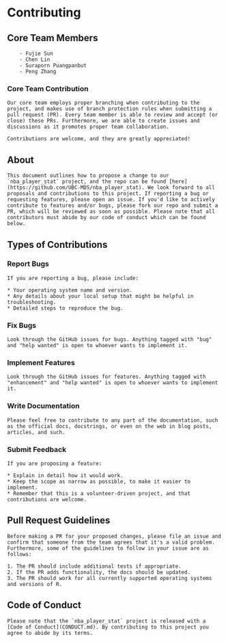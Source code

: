 # Contributing

## Core Team Members

        - Fujie Sun
        - Chen Lin
        - Suraporn Puangpanbut
        - Peng Zhang

### Core Team Contribution

    Our core team employs proper branching when contributing to the project, and makes use of branch protection rules when submitting a pull request (PR). Every team member is able to review and accept (or close) these PRs. Furthermore, we are able to create issues and discussions as it promotes proper team collaboration.

    Contributions are welcome, and they are greatly appreciated! 

## About

    This document outlines how to propose a change to our `nba_player_stat` project, and the repo can be found [here](https://github.com/UBC-MDS/nba_player_stat). We look forward to all proposals and contributions to this project. If reporting a bug or requesting features, please open an issue. If you'd like to actively contribute to features and/or bugs, please fork our repo and submit a PR, which will be reviewed as soon as possible. Please note that all contributors must abide by our code of conduct which can be found below.

## Types of Contributions

### Report Bugs

    If you are reporting a bug, please include:

    * Your operating system name and version.
    * Any details about your local setup that might be helpful in troubleshooting.
    * Detailed steps to reproduce the bug.

### Fix Bugs

    Look through the GitHub issues for bugs. Anything tagged with "bug" and "help wanted" is open to whoever wants to implement it.

### Implement Features

    Look through the GitHub issues for features. Anything tagged with "enhancement" and "help wanted" is open to whoever wants to implement it.

### Write Documentation

    Please feel free to contribute to any part of the documentation, such as the official docs, docstrings, or even on the web in blog posts, articles, and such.

### Submit Feedback

    If you are proposing a feature:

    * Explain in detail how it would work.
    * Keep the scope as narrow as possible, to make it easier to implement.
    * Remember that this is a volunteer-driven project, and that contributions are welcome.

## Pull Request Guidelines

    Before making a PR for your proposed changes, please file an issue and confirm that someone from the team agrees that it's a valid problem. Furthermore, some of the guidelines to follow in your issue are as follows:

    1. The PR should include additional tests if appropriate.
    2. If the PR adds functionality, the docs should be updated.
    3. The PR should work for all currently supported operating systems and versions of R.

## Code of Conduct

    Please note that the `nba_player_stat` project is released with a
    [Code of Conduct](CONDUCT.md). By contributing to this project you agree to abide by its terms.
